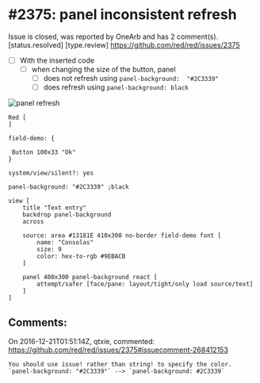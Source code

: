 
#2375: panel inconsistent refresh
================================================================================
Issue is closed, was reported by OneArb and has 2 comment(s).
[status.resolved] [type.review]
<https://github.com/red/red/issues/2375>

- [ ] With the inserted code
  - [ ] when changing the size of the button, panel
    -  [ ] does not refresh using `panel-background:  "#2C3339"`
    -  [ ] does refresh using `panel-background: black`

![panel refresh](https://cloud.githubusercontent.com/assets/9049878/21367341/1842bbd2-c6fe-11e6-876c-318fff2a652d.jpg)

```
Red [
]

field-demo: {

 Button 100x33 "Ok"
}

system/view/silent?: yes

panel-background: "#2C3339" ;black

view [
	title "Text entry"
	backdrop panel-background
	across
	
	source: area #13181E 410x300 no-border field-demo font [
		name: "Consolas"
		size: 9
		color: hex-to-rgb #9EBACB
	]
	
	panel 400x300 panel-background react [
		attempt/safer [face/pane: layout/tight/only load source/text]
	]
]
```


Comments:
--------------------------------------------------------------------------------

On 2016-12-21T01:51:14Z, qtxie, commented:
<https://github.com/red/red/issues/2375#issuecomment-268412153>

    You should use issue! rather than string! to specify the color.
    `panel-background: "#2C3339"` --> `panel-background: #2C3339`

